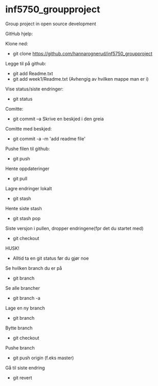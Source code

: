 # inf5750_groupproject
Group project in open source development

GitHub hjelp: 

Klone ned:
* git clone https://github.com/hannarognerud/inf5750_groupproject

Legge til på github:
* git add Readme.txt
* git add week1/Readme.txt
(Avhengig av hvilken mappe man er i)

Vise status/siste endringer:
* git status

Comitte:
* git commit –a
Skrive en beskjed i den greia


Comitte med beskjed:
* git commit -a -m 'add readme file'

Pushe filen til github:
* git push

Hente oppdateringer
* git pull

Lagre endringer lokalt
* git stash 

Hente siste stash
* git stash pop 

Siste versjon i pullen, dropper endringene(fpr det du startet med)
* git checkout <file>

HUSK!
* Alltid ta en git status før du gjør noe 

Se hvilken branch du er på
* git branch 

Se alle brancher
* git branch -a

Lage en ny branch 
* git branch <branch-name>

Bytte branch 
* git checkout <branch-name>

Pushe branch
* git push origin <branch-name> (f.eks master)

Gå til siste endring
* git revert <nr>
